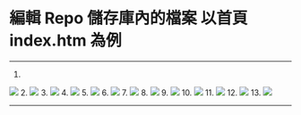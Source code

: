 # 編輯 Repo 儲存庫內的檔案 以首頁 index&#046;htm 為例

-----

1. 
![](images/git-edit-htm/git-edit-htm-001.png)
2. 
![](images/git-edit-htm/git-edit-htm-002.png)
3. 
![](images/git-edit-htm/git-edit-htm-003.png)
4. 
![](images/git-edit-htm/git-edit-htm-004.png)
5. 
![](images/git-edit-htm/git-edit-htm-005.png)
6. 
![](images/git-edit-htm/git-edit-htm-006.png)
7. 
![](images/git-edit-htm/git-edit-htm-007.png)
8. 
![](images/git-edit-htm/git-edit-htm-008.png)
9. 
![](images/git-edit-htm/git-edit-htm-009.png)
10. 
![](images/git-edit-htm/git-edit-htm-010.png)
11. 
![](images/git-edit-htm/git-edit-htm-011.png)
12. 
![](images/git-edit-htm/git-edit-htm-012.png)
13. 
![](images/git-edit-htm/git-edit-htm-013.png)

-----

